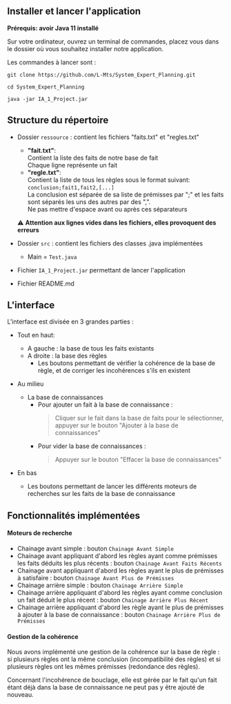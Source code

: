 ## Installer et lancer l'application

__Prérequis: avoir Java 11 installé__

Sur votre ordinateur, ouvrez un terminal de commandes, placez vous dans le dossier où vous souhaitez installer notre application.

Les commandes à lancer sont :
```
git clone https://github.com/L-Mts/System_Expert_Planning.git
```
```
cd System_Expert_Planning
```
```
java -jar IA_1_Project.jar
```

## Structure du répertoire

- Dossier `ressource` : contient les fichiers "faits.txt" et "regles.txt"

    - **"fait.txt"**:  
        Contient la liste des faits de notre base de fait  
        Chaque ligne représente un fait
    - **"regle.txt"**:  
        Contient la liste de tous les règles sous le format suivant:  
            `conclusion;fait1,fait2,[...]`  
                La conclusion est séparée de sa liste de prémisses par ";" et les faits sont séparés les uns des autres par des ",".  
                Ne pas mettre d'espace avant ou après ces séparateurs
  
    :warning: **Attention aux lignes vides dans les fichiers, elles provoquent des erreurs**
    
- Dossier `src` : contient les fichiers des classes .java implémentées
    
    - Main = `Test.java`

- Fichier `IA_1_Project.jar` permettant de lancer l'application
- Fichier README.md

## L'interface 

L'interface est divisée en 3 grandes parties :

- Tout en haut:  

    - A gauche : la base de tous les faits existants  
    - A droite : la base des règles
        - Les boutons permettant de vérifier la cohérence de la base de règle, et de corriger les incohérences s'ils en existent
        
- Au milieu

    - La base de connaissances
        - Pour ajouter un fait à la base de connaissance :
            > Cliquer sur le fait dans la base de faits pour le sélectionner, appuyer sur le bouton "Ajouter à la base de connaissances"
        - Pour vider la base de connaissances :
            > Appuyer sur le bouton "Effacer la base de connaissances"
            
- En bas

    - Les boutons permettant de lancer les différents moteurs de recherches sur les faits de la base de connaissance
    
    
## Fonctionnalités implémentées
#### Moteurs de recherche

- Chainage avant simple : bouton `Chainage Avant Simple`
- Chainage avant appliquant d'abord les règles ayant comme prémisses les faits déduits les plus récents : bouton `Chainage Avant Faits Récents`
- Chainage avant appliquant d'abord les règles ayant le plus de prémisses à satisfaire : bouton `Chainage Avant Plus de Prémisses`
- Chainage arrière simple : bouton `Chainage Arrière Simple`
- Chainage arrière appliquant d'abord les règles ayant comme conclusion un fait déduit le plus récent : bouton `Chainage Arrière Plus Récent`
- Chainage arrière appliquant d'abord les règle ayant le plus de prémisses à ajouter à la base de connaissance : bouton `Chainage Arrière Plus de Prémisses`

#### Gestion de la cohérence  
Nous avons implémenté une gestion de la cohérence sur la base de règle :  
si plusieurs règles ont la même conclusion (incompatibilité des règles) et si plusieurs règles ont les mêmes prémisses (redondance des règles).

Concernant l'incohérence de bouclage, elle est gérée par le fait qu'un fait étant déjà dans la base de connaissance ne peut pas y être ajouté de nouveau.
